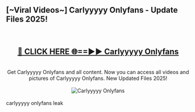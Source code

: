 <h2>[~Viral Videos~] Carlyyyyy Onlyfans - Update Files 2025!</h2>
<br>
<div align="center">
<h2><a href="https://betterlinks.top/A2PfLJ" rel="nofollow">🔴 CLICK HERE 🌐==►► Carlyyyyy Onlyfans</a></h2>
<br>
Get Carlyyyyy Onlyfans and all content. Now you can access all videos and pictures of Carlyyyyy Onlyfans. New Updated Files 2025!
<br>
<br>
<a href="https://betterlinks.top/A2PfLJ" rel="nofollow" data-target="animated-image.originalLink"><img src="https://i.ibb.co.com/WyWwxjT/player-gif2.gif" alt="Carlyyyyy Onlyfans" style="max-width: 100%; display: inline-block;" data-target="animated-image.originalImage"></a>
</div>
<br>
carlyyyyy onlyfans leak